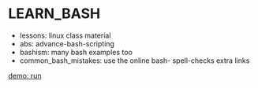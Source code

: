 LEARN_BASH
===
- lessons: linux class material
- abs:     advance-bash-scripting
- bashism: many bash examples too
- common_bash_mistakes: use the online bash- spell-checks extra links


[demo: run](./DEMO/run.gif)
